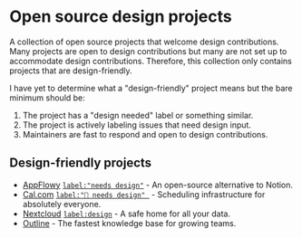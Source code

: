 # Open source design projects

A collection of open source projects that welcome design contributions. Many projects are open to design contributions but many are not set up to accommodate design contributions. Therefore, this collection only contains projects that are design-friendly.

I have yet to determine what a "design-friendly" project means but the bare minimum should be:
1. The project has a "design needed" label or something similar.
2. The project is actively labeling issues that need design input.
3. Maintainers are fast to respond and open to design contributions.

## Design-friendly projects

- [AppFlowy](https://github.com/AppFlowy-IO/AppFlowy) [`label:"needs design"`](https://github.com/AppFlowy-IO/AppFlowy/issues?q=is%3Aopen+is%3Aissue+label%3A%22needs+design%22) - An open-source alternative to Notion.
- [Cal.com](https://github.com/calcom/cal.com) [`label:"🎨 needs design" `](https://github.com/calcom/cal.com/issues?q=is%3Aopen+is%3Aissue+label%3A%22%F0%9F%8E%A8+needs+design%22) - Scheduling infrastructure for absolutely everyone.
- [Nextcloud](https://github.com/nextcloud) [`label:design`](https://github.com/nextcloud/server/issues?q=is%3Aopen+is%3Aissue+label%3Adesign) - A safe home for all your data.
- [Outline](https://github.com/outline/outline) - The fastest knowledge base for growing teams.
